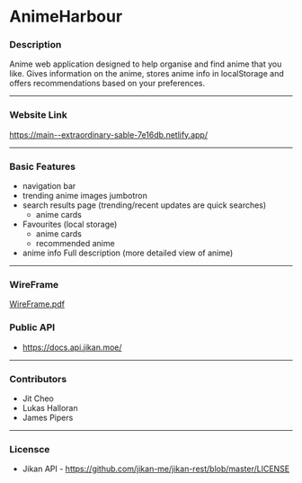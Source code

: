# AnimeHarbour

### Description

Anime web application designed to help organise and find anime that you like. Gives information on the anime, stores anime info in localStorage and offers recommendations based on your preferences.

---

### Website Link

https://main--extraordinary-sable-7e16db.netlify.app/

---

### Basic Features

* navigation bar
* trending anime images jumbotron
* search results page (trending/recent updates are quick searches)
    - anime cards
* Favourites (local storage)
    - anime cards
    - recommended anime
* anime info Full description (more detailed view of anime)

---

### WireFrame

[WireFrame.pdf](./assets/wireframe-AnimeHarbour.pdf)

### Public API

* https://docs.api.jikan.moe/

---

### Contributors
* Jit Cheo
* Lukas Halloran
* James Pipers

---

### Licensce
* Jikan API - https://github.com/jikan-me/jikan-rest/blob/master/LICENSE
